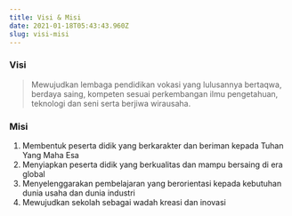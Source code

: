 ```yaml
---
title: Visi & Misi
date: 2021-01-18T05:43:43.960Z
slug: visi-misi
---
```

### Visi

> Mewujudkan lembaga pendidikan vokasi yang lulusannya bertaqwa, berdaya saing, kompeten sesuai perkembangan ilmu pengetahuan, teknologi dan seni serta berjiwa wirausaha.

### Misi

1. Membentuk peserta didik yang berkarakter dan beriman kepada Tuhan Yang Maha Esa
2. Menyiapkan peserta didik yang berkualitas dan mampu bersaing di era global
3. Menyelenggarakan pembelajaran yang berorientasi kepada kebutuhan dunia usaha dan dunia industri
4. Mewujudkan sekolah sebagai wadah kreasi dan inovasi